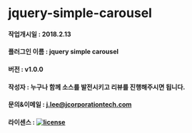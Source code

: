 # jquery-simple-carousel

#### 작업개시일 : 2018.2.13
#### 플러그인 이름 : jquery simple carousel
#### 버전 : v1.0.0
#### 작성자 : 누구나 함께 소스를 발전시키고 리뷰를 진행해주시면 됩니다.
#### 문의&이메일 : j.lee@jcorporationtech.com
#### 라이센스 : <a href="#"><img src="https://img.shields.io/github/license/mashape/apistatus.svg?maxAge=2592000" alt="license" class="badge"></a>